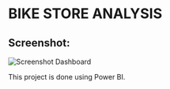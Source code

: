 # BIKE STORE ANALYSIS

## Screenshot: 
![Screenshot Dashboard](https://i.postimg.cc/RVR89vQW/Screenshot-2025-03-01-231542.png)

This project is done using Power BI.
